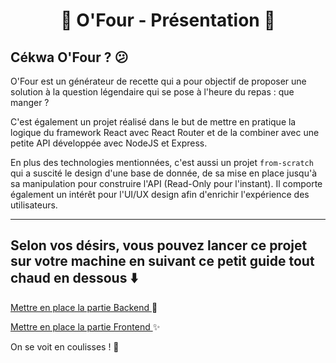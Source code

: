 # <div align="center"> :tada: O'Four - Présentation :tada: </div>

## Cékwa O'Four ? :confused:

O'Four est un générateur de recette qui a pour objectif de proposer une solution à la question légendaire qui se pose à l'heure du repas : que manger ?

C'est également un projet réalisé dans le but de mettre en pratique la logique du framework React avec React Router et de la combiner avec une petite API développée avec NodeJS et Express.

En plus des technologies mentionnées, c'est aussi un projet `from-scratch` qui a suscité le design d'une base de donnée, de sa mise en place jusqu'à sa manipulation pour construire l'API (Read-Only pour l'instant). Il comporte également un intérêt pour l'UI/UX design afin d'enrichir l'expérience des utilisateurs.

----------

## Selon vos désirs, vous pouvez lancer ce projet sur votre machine en suivant ce petit guide tout chaud en dessous :arrow_down:

<a href="/backend/README.md"> Mettre en place la partie Backend </a> :door:

<a href="/frontend/README.md"> Mettre en place la partie Frontend </a> :sparkles:

On se voit en coulisses ! :wave:

